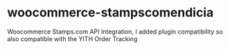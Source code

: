 # woocommerce-stampscomendicia
Woocommerce Stamps.com API Integration, I added plugin compatibility so also compatible with the YITH Order Tracking
